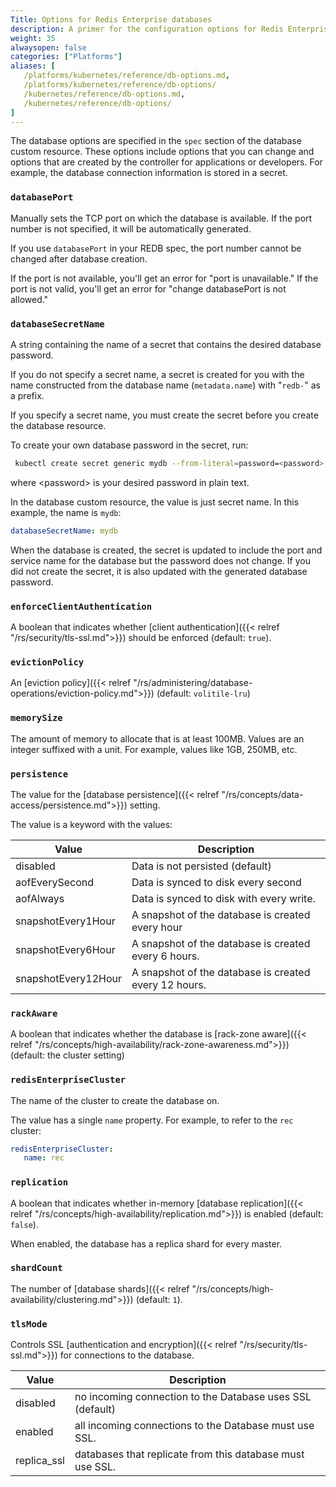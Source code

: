 ```yaml
---
Title: Options for Redis Enterprise databases
description: A primer for the configuration options for Redis Enterprise database custom resource definitions.
weight: 35
alwaysopen: false
categories: ["Platforms"]
aliases: [
   /platforms/kubernetes/reference/db-options.md,
   /platforms/kubernetes/reference/db-options/
   /kubernetes/reference/db-options.md,
   /kubernetes/reference/db-options/
]
---
```


The database options are specified in the `spec` section of the database custom resource.
These options include options that you can change and options that are created by the controller for applications or developers. For example, the database connection information is stored in a secret.

### `databasePort`

Manually sets the TCP port on which the database is available. If the port number is not specified, it will be automatically generated.

<warning> If you use `databasePort` in your REDB spec, the port number cannot be changed after database creation.</warning>

If the port is not available, you'll get an error for "port is unavailable." 
If the port is not valid, you'll get an error for "change databasePort is not allowed." 

### `databaseSecretName`

A string containing the name of a secret that contains the desired database password.

If you do not specify a secret name, a secret is created for you with the name
constructed from the database name (`metadata.name`) with "`redb-`" as a prefix.

If you specify a secret name, you must create the secret before you create the
database resource.

To create your own database password in the secret, run:

```sh
 kubectl create secret generic mydb --from-literal=password=<password>
 ```

where \<password> is your desired password in plain text.

In the database custom resource, the value is just secret name. In this example,
the name is `mydb`:

 ```yaml
 databaseSecretName: mydb
 ```

When the database is created, the secret is updated to include the port and service name for the database
but the password does not change. If you did not create the secret, it is
also updated with the generated database password.

### `enforceClientAuthentication`

A boolean that indicates whether [client authentication]({{< relref "/rs/security/tls-ssl.md">}}) should be enforced (default: `true`).

### `evictionPolicy`

An [eviction policy]({{< relref "/rs/administering/database-operations/eviction-policy.md">}}) (default: `volitile-lru`)

### `memorySize`

The amount of memory to allocate that is at least 100MB. Values are an integer
suffixed with a unit. For example, values like 1GB, 250MB, etc.

### `persistence`

The value for the [database persistence]({{< relref "/rs/concepts/data-access/persistence.md">}}) setting.

The value is a keyword with the values:

| Value | Description |
| ----- | ----------- |
| disabled | Data is not persisted (default) |
| aofEverySecond | Data is synced to disk every second |
| aofAlways | Data is synced to disk with every write. |
| snapshotEvery1Hour | A snapshot of the database is created every hour |
| snapshotEvery6Hour | A snapshot of the database is created every 6 hours. |
| snapshotEvery12Hour | A snapshot of the database is created every 12 hours. |

### `rackAware`

A boolean that indicates whether the database is [rack-zone aware]({{< relref "/rs/concepts/high-availability/rack-zone-awareness.md">}}) (default: the cluster setting)

### `redisEnterpriseCluster`

The name of the cluster to create the database on.

The value has a single `name` property.
For example, to refer to the `rec` cluster:

```YAML
redisEnterpriseCluster:
   name: rec
```

### `replication`

A boolean that indicates whether in-memory [database replication]({{< relref "/rs/concepts/high-availability/replication.md">}}) is enabled (default: `false`).

When enabled, the database has a replica shard for every master.

### `shardCount`

The number of [database shards]({{< relref "/rs/concepts/high-availability/clustering.md">}}) (default: `1`).

### `tlsMode`

Controls SSL [authentication and encryption]({{< relref "/rs/security/tls-ssl.md">}}) for connections to the database.

| Value | Description |
| ----- | ----------- |
| disabled | no incoming connection to the Database uses SSL (default) |
| enabled | all incoming connections to the Database must use SSL. |
| replica_ssl | databases that replicate from this database must use SSL. |
